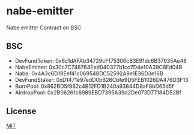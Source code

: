 # nabe-emitter
Nabe emitter Contract on BSC

## BSC
- DevFundToken: 0x6c1dAFAb34729cF175306cB3E91dc6B37935Ae48
- NabeEmitter: 0x30c7C748764Eed040377b1cc7D4e10A39C8Fd04B
- Nabe: 0x4A3c6D19Eef41c069548DC52592A8e1E36D3e16B
- DevFundStaker: 0xD1471e97edD0bB26Cbfe9D5FEB1026DA478D3F13
- BurnPool: 0x862BD5f982c4B12FD1B240a93844D8aF8bD65d5f
- AirdropPool: 0x2B06261c6989EBD7395A39d2De073D77184D52Bf

## License
[MIT](LICENSE)

